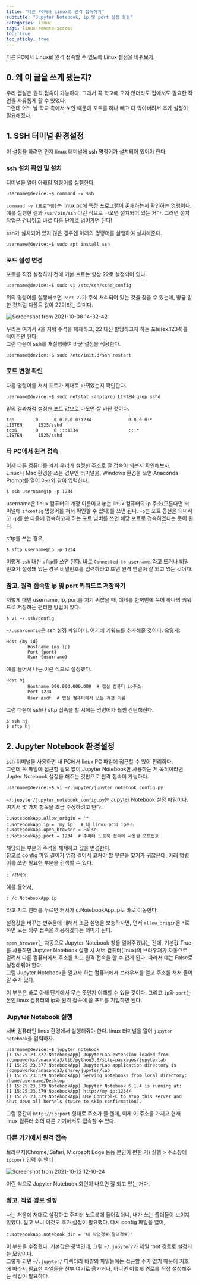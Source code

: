 ```yaml
---
title: "다른 PC에서 Linux로 원격 접속하기"
subtitle: "Jupyter Notebook, ip 및 port 설정 등등"
categories: linux
tags: linux remote-access
toc: true
toc_sticky: true
---
```


다른 PC에서 Linux로 원격 접속할 수 있도록 Linux 설정을 바꿔보자.



## 0. 왜 이 글을 쓰게 됐는지?

우리 랩실은 원격 접속이 가능하다. 그래서 꼭 학교에 오지 않더라도 집에서도 필요한 작업을 자유롭게 할 수 있었다.<br>
그런데 어느 날 학교 측에서 보안 때문에 포트를 하나 빼고 다 막아버려서 추가 설정이 필요해졌다.<br>



## 1. SSH 터미널 환경설정

이 설정을 하려면 먼저 linux 터미널에 ssh 명령어가 설치되어 있어야 한다.


### ssh 설치 확인 및 설치

터미널을 열어 아래의 명령어를 실행한다.

```console
username@device:~$ command -v ssh
```

`command -v {프로그램}`는 linux pc에 특정 프로그램이 존재하는지 확인하는 명령어다.<br>
얘를 실행한 결과 `/usr/bin/ssh` 이런 식으로 나오면 설치되어 있는 거다. 그러면 설치 작업은 건너뛰고 바로 다음 단계로 넘어가면 된다!<br>

ssh가 설치되어 있지 않은 경우엔 아래의 명령어를 실행하여 설치해준다.

```console
username@device:~$ sudo apt install ssh
```


### 포트 설정 변경

포트를 직접 설정하기 전에 기본 포트는 항상 22로 설정되어 있다.

```console
username@device:~$ sudo vi /etc/ssh/sshd_config
```

위의 명령어를 실행해보면 `Port 22`가 주석 처리되어 있는 것을 찾을 수 있는데, 방금 말한 것처럼 디폴트 값이 22이라는 의미다.

![Screenshot from 2021-10-08 14-32-42](https://user-images.githubusercontent.com/40985307/136503608-0dc2048b-a314-4866-8635-9800d43338af.png)

우리는 여기서 `#`을 지워 주석을 해제하고, 22 대신 할당하고자 하는 포트(ex.1234)를 적어주면 된다.<br>
그런 다음에 ssh를 재실행하여 바꾼 설정을 적용한다.

```console
username@device:~$ sudo /etc/init.d/ssh restart
```


### 포트 변경 확인

다음 명령어를 쳐서 포트가 제대로 바뀌었는지 확인한다.

```console
username@device:~$ sudo netstat -anp|grep LISTEN|grep sshd
```

밑의 결과처럼 설정한 포트 값으로 나오면 잘 바뀐 것이다.

```console
tcp        0      0 0.0.0.0:1234              0.0.0.0:*               LISTEN      1525/sshd           
tcp6       0      0 :::1234                   :::*                    LISTEN      1525/sshd           
```


### 타 PC에서 원격 접속

이제 다른 컴퓨터를 켜서 우리가 설정한 주소로 잘 접속이 되는지 확인해보자.<br>
Linux나 Mac 환경을 쓰는 경우엔 터미널을, Windows 환경을 쓰면 Anaconda Prompt를 열어 아래와 같이 입력한다.

```console
$ ssh username@ip -p 1234
```

username은 linux 컴퓨터의 계정 이름이고 ip는 linux 컴퓨터의 ip 주소(모른다면 터미널에 `ifconfig` 명령어를 쳐서 확인할 수 있다)를 쓰면 된다.
`-p`는 포트 옵션을 의미하고 `-p`를 쓴 다음에 접속하고자 하는 포트 넘버를 쓰면 해당 포트로 접속하겠다는 뜻이 된다.<br>

sftp를 쓰는 경우,

```console
$ sftp username@ip -p 1234
```

이렇게 `ssh` 대신 `sftp`를 쓰면 된다. 바로 `Connected to username.`라고 뜨거나 비밀번호가 설정돼 있는 경우 비밀번호를 입력하라고 뜨면 원격 연결이 잘 되고 있는 것이다.


### 참고. 원격 접속할 ip 및 port 키워드로 저장하기

저렇게 매번 username, ip, port를 치기 귀찮을 때, 얘네를 한꺼번에 묶어 하나의 키워드로 저장하는 편리한 방법이 있다.<br>

```console
$ vi ~/.ssh/config
```

`~/.ssh/config`은 ssh 설정 파일이다. 여기에 키워드를 추가해줄 것이다. 요렇게:

```
Host {my id}
        Hostname {my ip}
        Port {port}
        User {username}
```

예를 들어서 나는 이런 식으로 설정했다.

```
Host hj
        Hostname 000.000.000.000  # 랩실 컴퓨터 ip주소
        Port 1234
        User asdf  # 랩실 컴퓨터에서 쓰는 계정 이름
```

그럼 다음에 ssh나 sftp 접속을 할 시에는 명령어가 훨씬 간단해진다.

```console
$ ssh hj
$ sftp hj
```



## 2. Jupyter Notebook 환경설정

ssh 터미널을 사용하면 내 PC에서 linux PC 파일에 접근할 수 있어 편리하다.<br>
그런데 꼭 파일에 접근할 필요 없이 Jupyter Notebook만 사용하는 게 목적이라면 Jupter Notebook 설정을 해주는 것만으로 원격 접속이 가능하다.

```console
username@device:~$ vi ~/.jupyter/jupyter_notebook_config.py
```

`~/.jupyter/jupyter_notebook_config.py`는 Jupyter Notebook 설정 파일이다. 여기서 몇 가지 항목을 조금 수정하려고 한다.

```
c.NotebookApp.allow_origin = '*'
c.NotebookApp.ip = 'my ip'  # 내 linux pc의 ip주소
c.NotebookApp.open_browser = False
c.NotebookApp.port = 1234  # 주피터 노트북 접속에 사용할 포트번호
```

해당되는 부분의 주석을 해제하고 값을 변경한다.<br>
참고로 config 파일 길이가 엄청 길어서 고쳐야 할 부분을 찾기가 귀찮은데, 아래 명령어를 쓰면 필요한 부분을 검색할 수 있다.

```config
: /검색어
```

예를 들어서,

```config
: /c.NotebookApp.ip
```

라고 치고 엔터를 누르면 커서가 c.NotebookApp.ip로 바로 이동한다.<br>

설정값을 바꾸는 변수들에 대해서 조금 설명을 보충하자면, 먼저 `allow_origin`을 `*`로 하면 모든 외부 접속을 허용하겠다는 의미가 된다.<br>

`open_browser`는 자동으로 Jupyter Notebook 창을 열어주겠냐는 건데, 기본값 True를 사용하면 Jupyter Notebook 실행 시 서버 컴퓨터(linux)의 브라우저가 자동으로 열려서 다른 컴퓨터에서 주소를 치고 원격 접속을 할 수 없게 된다.
따라서 얘는 False로 설정해줘야 한다.<br>그럼 Jupyter Notebook을 열고자 하는 컴퓨터에서 브라우저를 열고 주소를 쳐서 들어갈 수가 있다.<br>

이 부분은 바로 아래 단계에서 무슨 뜻인지 이해할 수 있을 것이다.
그리고 `ip`와 `port`는 본인 linux 컴퓨터의 ip와 원격 접속에 쓸 포트를 기입하면 된다.


### Jupyter Notebook 실행

서버 컴퓨터인 linux 환경에서 실행해줘야 한다. linux 터미널을 열어 `jupyter notebook`을 입력하자.

```console
username@device:~$ jupyter notebook
[I 15:25:23.377 NotebookApp] JupyterLab extension loaded from /compuworks/anaconda3/lib/python3.8/site-packages/jupyterlab
[I 15:25:23.377 NotebookApp] JupyterLab application directory is /compuworks/anaconda3/share/jupyter/lab
[I 15:25:23.379 NotebookApp] Serving notebooks from local directory: /home/username/Desktop
[I 15:25:23.379 NotebookApp] Jupyter Notebook 6.1.4 is running at:
[I 15:25:23.379 NotebookApp] http://my ip:1234/
[I 15:25:23.379 NotebookApp] Use Control-C to stop this server and shut down all kernels (twice to skip confirmation).
```

그럼 중간에 `http://ip:port` 형태로 주소가 뜰 텐데, 이제 이 주소를 가지고 현재 linux 컴퓨터 외의 다른 기기에서도 접속할 수 있다.


### 다른 기기에서 원격 접속

브라우저(Chrome, Safari, Microsoft Edge 등등 본인이 편한 거) 실행 > 주소창에 `ip:port` 입력 후 엔터

![Screenshot from 2021-10-12 12-10-24](https://user-images.githubusercontent.com/40985307/136885057-61530172-f94f-4f6a-be53-d0ed6273f3cc.png)

이런 식으로 Jupyter Notebook 화면이 나오면 잘 되고 있는 거다.


### 참고. 작업 경로 설정

나는 처음에 저대로 설정하고 주피터 노트북에 들어갔더니, 내가 쓰는 폴더들이 보이지 않았다.
알고 보니 이것도 추가 설정이 필요했다. 다시 config 파일을 열어,

```
c.NotebookApp.notebook_dir = '내 작업경로(절대경로)'
```

이 부분을 수정했다. 기본값은 공백인데, 그럼 `~/.jupyter/`가 제일 root 경로로 설정되는 모양이다.<br>
그렇게 되면 `~/.jupyter/` 디렉터리 바깥의 파일들에는 접근할 수가 없기 때문에 기호에 따라서 필요한 파일들을 전부 여기로 옮기거나, 아니면 이렇게 경로를 직접 설정해주는 작업이 필요하다.


